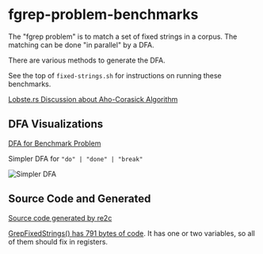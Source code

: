 # fgrep-problem-benchmarks

The "fgrep problem" is to match a set of fixed strings in a corpus.  The
matching can be done "in parallel" by a DFA.

There are various methods to generate the DFA.

See the top of `fixed-strings.sh` for instructions on running these benchmarks.

[Lobste.rs Discussion about Aho-Corasick Algorithm](https://lobste.rs/s/fq8uil/aho_corasick)

## DFA Visualizations

[DFA for Benchmark Problem](//raw.githubusercontent.com/oilshell/blog-code/master/fgrep-problem-benchmarks/_gen/fixed-strings.png)

Simpler DFA for `"do" | "done" | "break"`

![Simpler DFA](//raw.githubusercontent.com/oilshell/blog-code/master/fgrep-problem-benchmarks/_gen/trie.png)

## Source Code and Generated

[Source code generated by re2c](//raw.githubusercontent.com/oilshell/blog-code/master/fgrep-problem-benchmarks/_gen/fixed-strings.cc)

[GrepFixedStrings() has 791 bytes of code](//raw.githubusercontent.com/oilshell/blog-code/master/fgrep-problem-benchmarks/_gen/code-size.txt).  It has one or two variables, so all of them should fix in registers.

